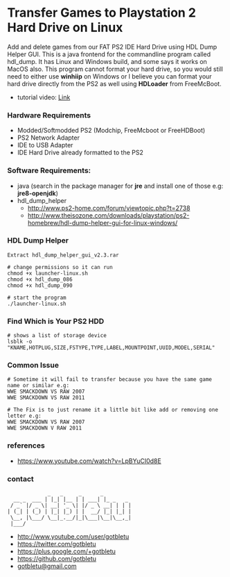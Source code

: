 # Transfer Games to Playstation 2 Hard Drive on Linux
Add and delete games from our FAT PS2 IDE Hard Drive using HDL Dump Helper GUI.
This is a java frontend for the commandline program called hdl_dump.
It has Linux and Windows build, and some says it works on MacOS also.
This program cannot format your hard drive, so you would still need to either use **winhiip** on Windows or 
I believe you can format your hard drive directly from the PS2 as well using **HDLoader** from FreeMcBoot.

* tutorial video: [Link](https://www.youtube.com/watch?v=LpBYuCI0d8E)

### Hardware Requirements
- Modded/Softmodded PS2 (Modchip, FreeMcboot or FreeHDBoot)
- PS2 Network Adapter
- IDE to USB Adapter
- IDE Hard Drive already formatted to the PS2

### Software Requirements:
- java (search in the package manager for **jre** and install one of those e.g: **jre8-openjdk**)
- hdl_dump_helper
  - http://www.ps2-home.com/forum/viewtopic.php?t=2738
  - http://www.theisozone.com/downloads/playstation/ps2-homebrew/hdl-dump-helper-gui-for-linux-windows/

### HDL Dump Helper
    Extract hdl_dump_helper_gui_v2.3.rar
    
    # change permissions so it can run
    chmod +x launcher-linux.sh
    chmod +x hdl_dump_086
    chmod +x hdl_dump_090
    
    # start the program
    ./launcher-linux.sh

### Find Which is Your PS2 HDD

    # shows a list of storage device
    lsblk -o "KNAME,HOTPLUG,SIZE,FSTYPE,TYPE,LABEL,MOUNTPOINT,UUID,MODEL,SERIAL"

### Common Issue
    # Sometime it will fail to transfer because you have the same game name or similar e.g:
    WWE SMACKDOWN VS RAW 2007
    WWE SMACKDOWN VS RAW 2011
    
    # The Fix is to just rename it a little bit like add or removing one letter e.g:
    WWE SMACKDOWN VS RAW 2007
    WWE SMACKDOWN V RAW 2011
    
### references
- https://www.youtube.com/watch?v=LpBYuCI0d8E

### contact

                 _   _     _      _         
      __ _  ___ | |_| |__ | | ___| |_ _   _ 
     / _` |/ _ \| __| '_ \| |/ _ \ __| | | |
    | (_| | (_) | |_| |_) | |  __/ |_| |_| |
     \__, |\___/ \__|_.__/|_|\___|\__|\__,_|
     |___/                                  

- http://www.youtube.com/user/gotbletu
- https://twitter.com/gotbletu
- https://plus.google.com/+gotbletu
- https://github.com/gotbletu
- gotbletu@gmail.com


